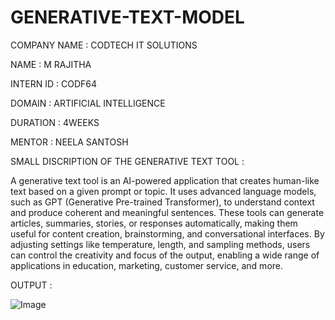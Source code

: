 # GENERATIVE-TEXT-MODEL

COMPANY NAME : CODTECH IT SOLUTIONS

NAME : M RAJITHA

INTERN ID : CODF64

DOMAIN : ARTIFICIAL INTELLIGENCE

DURATION : 4WEEKS

MENTOR : NEELA SANTOSH

SMALL DISCRIPTION OF THE GENERATIVE TEXT TOOL :

A generative text tool is an AI-powered application that creates human-like text based on a given prompt or topic. It uses advanced language models, such as GPT (Generative Pre-trained Transformer), to understand context and produce coherent and meaningful sentences. These tools can generate articles, summaries, stories, or responses automatically, making them useful for content creation, brainstorming, and conversational interfaces. By adjusting settings like temperature, length, and sampling methods, users can control the creativity and focus of the output, enabling a wide range of applications in education, marketing, customer service, and more.

OUTPUT :

![Image](https://github.com/user-attachments/assets/4bba52a5-f1aa-4155-ba02-4407a50efc36)
